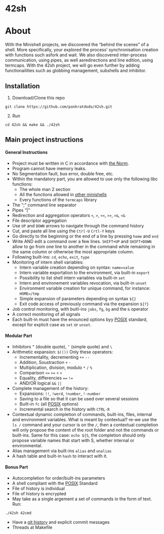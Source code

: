 # 42sh

# About
With the Minishell projects, we discovered the “behind the scenes” of a shell. More specifically, your explored the process’ synchronisation creation with functions such asfork and wait. We also discovered inter-process communication, using pipes, as well asredirections and line edition, using termcaps.
With the 42sh project, we will go even further by adding functionailities such as globbing management, subshells and inhibitor.
## Installation
1. Download/Clone this repo
```
git clone https://github.com/pankratdodo/42sh.git
```
2. Run
```
cd 42sh && make && ./42sh
```

## Main project instructions
#### General Instructions

- Project must be written in C in accordance with [the Norm](https://github.com/R4meau/minishell/blob/master/norme.en.pdf).
- Program cannot have memory leaks.
- No Segmentation fault, bus error, double free, etc.
- Within the mandatory part, you are allowed to use only the following libc functions:
    - The whole man 2 section
    - All the functions allowed in [other minishells](https://github.com/pankratdodo/21sh)
    - Every functions of the `termcaps` library
- The “;” command line separator
- Pipes “|”
- Redirection and aggregation operators `<`, `>`, `<<`, `>>`, `>&`, `<&`
- File descriptor aggregation
- Use `UP` and `DOWN` arrows to navigate through the command history
- Cut, and paste all line using the `Ctrl-U` `Crtl-Y` keys
- Go directly to the beginning or the end of a line by pressing `home` and `end`
- Write AND edit a command over a few lines. `SHIFT+UP` and `SHIFT+DOWN` allow to go from one line to another in the command while remaining in the same column or otherwise the most appropriate column.
- Following built-ins: `cd`, `echo`, `exit`, `type`
- Monitoring of intern shell variables:
    - Intern variable creation depending on syntax: `name=value`
    - Intern variable exportation to the environment, via built-in `export`
    - Possibility to list shell intern variables via built-in `set`
    - Intern and environement variables revocation, via built-in `unset`
    - Environment variable creation for unique command, for instance: `HOME=/tmp`
    - Simple expansion of parameters depending on syntax `${}`
    - Exit code access of previously command via the expansion `${?}`
- Job control monitoring, with buitl-ins `jobs`, `fg`, `bg` and the `&` operator
- A correct monitoring of all signals
- Each built-in must have the enounced options byy [POSIX](https://pubs.opengroup.org/onlinepubs/9699919799/utilities/V3_chap02.html) standard, except for explicit case as `set` or `unset`.

#### Modular Part

- Inhibitors `”` (double quote), `’` (simple quote) and `\`
- Arithmetic expansion: `$(())` Only these operators:
    - Incrementality, decrementing `++` `--`
    - Addition, Soustraction `+` `-`
    - Multiplication, division, modulo `*` `/` `%`
    - Comparison `<=` `>=` `<` `>`
    - Equality, differencies `==` `!=`
    - AND/OR logical `&&` `||`
- Complete management of the history:
    - Expansions: `!!`, `!word`, `!number`, `!-number`
    - Saving to a file so that it can be used over several sessions
    - Built-in `fc` (all [POSIX](https://pubs.opengroup.org/onlinepubs/9699919799/utilities/V3_chap02.html) options)
    - Incremental search in the history with `CTRL-R`
- Contextual dynamic completion of commands, built-ins, files, internal and environment variables. What is meant by contextual? re-we use the `ls /` command and your cursor is on the `/`, then a contextual completion will only propose the content of the root folder and not the commands or built-ins. Same for this case:
`echo ${S`, the completion should only propose variable names that start with S, whether internal or environmental.
- Alias management via built-ins `alias` and `unalias`
- A hash table and built-in `hash` to interact with it.

#### Bonus Part

- Autocompletion for order/built-ins parameters
- A shell compliant with the [POSIX](https://pubs.opengroup.org/onlinepubs/9699919799/utilities/V3_chap02.html) Standard
- File of history is individual
- File of history is encrypted
- May take as a single argement a set of commands in the form of text. Run:
```
./42sh 42cmd
```
- Have a [git history](https://github.com/mbrellaV/42sh) and explicit commit messages
- Threads at Makefile
